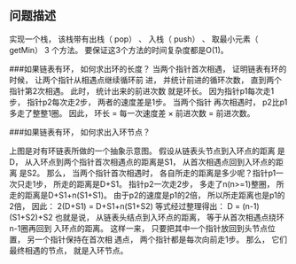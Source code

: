 ## 问题描述
实现一个栈， 该栈带有出栈（ pop） 、 入栈（ push） 、 取最小元素（ getMin） 3
个方法。 要保证这3个方法的时间复杂度都是O(1)。

###如果链表有环， 如何求出环的长度？
当两个指针首次相遇， 证明链表有环的时候， 让两个指针从相遇点继续循环前
进， 并统计前进的循环次数， 直到两个指针第2次相遇。 此时， 统计出来的前进次数
就是环长。
因为指针p1每次走1步， 指针p2每次走2步， 两者的速度差是1步。 当两个指针
再次相遇时， p2比p1多走了整整1圈。
因此， 环长 = 每一次速度差 × 前进次数 = 前进次数。

###如果链表有环， 如何求出入环节点？

上图是对有环链表所做的一个抽象示意图。 假设从链表头节点到入环点的距离
是D， 从入环点到两个指针首次相遇点的距离是S1， 从首次相遇点回到入环点的距离
是S2。
那么， 当两个指针首次相遇时， 各自所走的距离是多少呢？指针p1一次只走1步， 所走的距离是D+S1。
指针p2一次走2步， 多走了n(n>=1)整圈， 所走的距离是D+S1+n(S1+S1)。
由于p2的速度是p1的2倍， 所以所走距离也是p1的2倍， 因此：
2(D+S1) = D+S1+n(S1+S2)
等式经过整理得出：
D = (n-1)(S1+S2)+S2
也就是说， 从链表头结点到入环点的距离， 等于从首次相遇点绕环n-1圈再回到
入环点的距离。
这样一来， 只要把其中一个指针放回到头节点位置， 另一个指针保持在首次相
遇点， 两个指针都是每次向前走1步。 那么， 它们最终相遇的节点， 就是入环节点。

